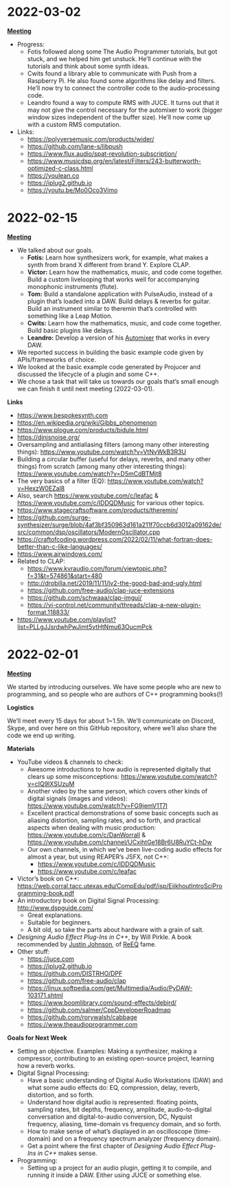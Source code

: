 # 2022-03-02

[**Meeting**](https://youtu.be/xagHKQTdMd4)

- Progress:
  - Fotis followed along some The Audio Programmer tutorials, but got stuck, and we helped him get unstuck. He’ll continue with the tutorials and think about some synth ideas.
  - Cwits found a library able to communicate with Push from a Raspberry Pi. He also found some algorithms like delay and filters. He’ll now try to connect the controller code to the audio-processing code.
  - Leandro found a way to compute RMS with JUCE. It turns out that it may not give the control necessary for the automixer to work (bigger window sizes independent of the buffer size). He’ll now come up with a custom RMS computation.
- Links:
  - <https://polyversemusic.com/products/wider/>
  - <https://github.com/lane-s/libpush>
  - <https://www.flux.audio/spat-revolution-subscription/>
  - <https://www.musicdsp.org/en/latest/Filters/243-butterworth-optimized-c-class.html>
  - <https://youlean.co>
  - <https://iplug2.github.io>
  - <https://youtu.be/Mo0Oco3Vimo>

# 2022-02-15

[**Meeting**](https://youtu.be/v4YRmSR6VC8)

- We talked about our goals.
  - **Fotis:** Learn how synthesizers work, for example, what makes a synth from brand X different from brand Y. Explore CLAP.
  - **Victor:** Learn how the mathematics, music, and code come together. Build a custom livelooping that works well for accompanying monophonic instruments (flute).
  - **Tom:** Build a standalone application with PulseAudio, instead of a plugin that’s loaded into a DAW. Build delays & reverbs for guitar. Build an instrument similar to theremin that’s controlled with something like a Leap Motion.
  - **Cwits:** Learn how the mathematics, music, and code come together. Build basic plugins like delays.
  - **Leandro:** Develop a version of his [Automixer](https://github.com/leafac/reaper/tree/da940056c122ceb7f8d7f23499afef451c5fd8ae#automixer) that works in every DAW.
- We reported success in building the basic example code given by APIs/frameworks of choice.
- We looked at the basic example code generated by Projucer and discussed the lifecycle of a plugin and some C++.
- We chose a task that will take us towards our goals that’s small enough we can finish it until next meeting (2022-03-01).

**Links**

- <https://www.bespokesynth.com>
- <https://en.wikipedia.org/wiki/Gibbs_phenomenon>
- <https://www.plogue.com/products/bidule.html>
- <https://dinisnoise.org/>
- Oversampling and antialiasing filters (among many other interesting things): <https://www.youtube.com/watch?v=VtNvWkB3R3U>
- Building a circular buffer (useful for delays, reverbs, and many other things) from scratch (among many other interesting things): <https://www.youtube.com/watch?v=D5mCdBTMjt8>
- The very basics of a filter (EQ): <https://www.youtube.com/watch?v=HexzW0EZal8>
- Also, search <https://www.youtube.com/c/leafac> & <https://www.youtube.com/c/IDDQDMusic> for various other topics.
- <https://www.stagecraftsoftware.com/products/theremin/>
- <https://github.com/surge-synthesizer/surge/blob/4af3bf350963d161a211f70ccb6d3012a09162de/src/common/dsp/oscillators/ModernOscillator.cpp>
- <https://craftofcoding.wordpress.com/2022/02/11/what-fortran-does-better-than-c-like-languages/>
- <https://www.airwindows.com/>
- Related to CLAP:
  - <https://www.kvraudio.com/forum/viewtopic.php?f=31&t=574861&start=480>
  - <http://drobilla.net/2019/11/11/lv2-the-good-bad-and-ugly.html>
  - <https://github.com/free-audio/clap-juce-extensions>
  - <https://github.com/schwaaa/clap-imgui/>
  - <https://vi-control.net/community/threads/clap-a-new-plugin-format.118833/>
- <https://www.youtube.com/playlist?list=PLLgJJsrdwhPwJimt5vtHtNmu63OucmPck>

# 2022-02-01

[**Meeting**](https://youtu.be/FutGtjbElBA)

We started by introducing ourselves. We have some people who are new to programming, and so people who are authors of C++ programming books(!)

**Logistics**

We’ll meet every 15 days for about 1~1.5h. We’ll communicate on Discord, Skype, and over here on this GitHub repository, where we’ll also share the code we end up writing.

**Materials**

- YouTube videos & channels to check:
  - Awesome introductions to how audio is represented digitally that clears up some misconceptions: <https://www.youtube.com/watch?v=cIQ9IXSUzuM>
  - Another video by the same person, which covers other kinds of digital signals (images and videos): <https://www.youtube.com/watch?v=FG9jemV1T7I>
  - Excellent practical demonstrations of some basic concepts such as aliasing distortion, sampling rates, and so forth, and practical aspects when dealing with music production: <https://www.youtube.com/c/DanWorrall> & <https://www.youtube.com/channel/UCxihtGe18Br6U8RuYCt-hDw>
  - Our own channels, in which we’ve been live-coding audio effects for almost a year, but using REAPER’s JSFX, not C++:
    - <https://www.youtube.com/c/IDDQDMusic>
    - <https://www.youtube.com/c/leafac>
- Victor’s book on C++: <https://web.corral.tacc.utexas.edu/CompEdu/pdf/isp/EijkhoutIntroSciProgramming-book.pdf>
- An introductory book on Digital Signal Processing: <http://www.dspguide.com/>
  - Great explanations.
  - Suitable for beginners.
  - A bit old, so take the parts about hardware with a grain of salt.
- _Designing Audio Effect Plug-Ins in C++_, by Will Pirkle. A book recommended by [Justin Johnson](https://github.com/Justin-Johnson), of [ReEQ](https://github.com/Justin-Johnson/ReJJ) fame.
- Other stuff:
  - <https://juce.com>
  - <https://iplug2.github.io>
  - <https://github.com/DISTRHO/DPF>
  - <https://github.com/free-audio/clap>
  - <https://linux.softpedia.com/get/Multimedia/Audio/PyDAW-103171.shtml>
  - <https://www.boomlibrary.com/sound-effects/debird/>
  - <https://github.com/salmer/CppDeveloperRoadmap>
  - <https://github.com/rorywalsh/cabbage>
  - <https://www.theaudioprogrammer.com>

**Goals for Next Week**

- Setting an objective. Examples: Making a synthesizer, making a compressor, contributing to an existing open-source project, learning how a reverb works.
- Digital Signal Processing:
  - Have a basic understanding of Digital Audio Workstations (DAW) and what some audio effects do: EQ, compression, delay, reverb, distortion, and so forth.
  - Understand how digital audio is represented: floating points, sampling rates, bit depths, frequency, amplitude, audio-to-digital conversation and digital-to-audio conversion, DC, Nyquist frequency, aliasing, time-domain vs frequency domain, and so forth.
  - How to make sense of what’s displayed in an oscilloscope (time-domain) and on a frequency spectrum analyzer (frequency domain).
  - Get a point where the first chapter of _Designing Audio Effect Plug-Ins in C++_ makes sense.
- Programming:
  - Setting up a project for an audio plugin, getting it to compile, and running it inside a DAW. Either using JUCE or something else.
